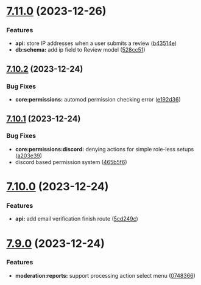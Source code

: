 # [7.11.0](https://github.com/onesoft-sudo/sudobot/compare/v7.10.2...v7.11.0) (2023-12-26)


### Features

* **api:** store IP addresses when a user submits a review ([b43514e](https://github.com/onesoft-sudo/sudobot/commit/b43514ef18e9f3b622cc1555ba857f96164adcbc))
* **db:schema:** add ip field to Review model ([528cc51](https://github.com/onesoft-sudo/sudobot/commit/528cc517aeda3edb4f257b17c5fca7e158153745))



## [7.10.2](https://github.com/onesoft-sudo/sudobot/compare/v7.10.1...v7.10.2) (2023-12-24)


### Bug Fixes

* **core:permissions:** automod permission checking error ([e192d36](https://github.com/onesoft-sudo/sudobot/commit/e192d3608739d53de1694522ee5efc8f9c8c1e37))



## [7.10.1](https://github.com/onesoft-sudo/sudobot/compare/v7.10.0...v7.10.1) (2023-12-24)


### Bug Fixes

* **core:permissions:discord:** denying actions for simple role-less setups ([a203e39](https://github.com/onesoft-sudo/sudobot/commit/a203e39f8b5a2d5cbda627247b7da2888ebe1a55))
* discord based permission system ([465b5f6](https://github.com/onesoft-sudo/sudobot/commit/465b5f620550eb0384d4ee6cc488bce7fec55c51))



# [7.10.0](https://github.com/onesoft-sudo/sudobot/compare/v7.9.0...v7.10.0) (2023-12-24)


### Features

* **api:** add email verification finish route ([5cd249c](https://github.com/onesoft-sudo/sudobot/commit/5cd249c993b6c9af3f983f2878388945daa65ce8))



# [7.9.0](https://github.com/onesoft-sudo/sudobot/compare/v7.8.0...v7.9.0) (2023-12-24)


### Features

* **moderation:reports:** support processing action select menu ([0748366](https://github.com/onesoft-sudo/sudobot/commit/07483668f0f5a7d6b33d1d79c55cb400e8e314de))



